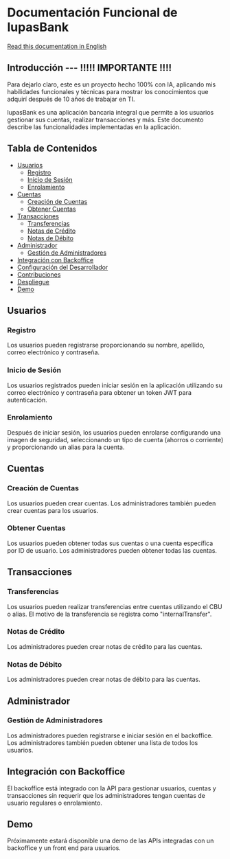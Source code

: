 # Documentación Funcional de lupasBank

[Read this documentation in English](README.md)

## Introducción --- !!!!! IMPORTANTE !!!!
Para dejarlo claro, este es un proyecto hecho 100% con IA, aplicando mis habilidades funcionales y técnicas para mostrar los conocimientos que adquirí después de 10 años de trabajar en TI.

lupasBank es una aplicación bancaria integral que permite a los usuarios gestionar sus cuentas, realizar transacciones y más. Este documento describe las funcionalidades implementadas en la aplicación.

## Tabla de Contenidos
- [Usuarios](#usuarios)
  - [Registro](#registro)
  - [Inicio de Sesión](#inicio-de-sesion)
  - [Enrolamiento](#enrolamiento)
- [Cuentas](#cuentas)
  - [Creación de Cuentas](#creacion-de-cuentas)
  - [Obtener Cuentas](#obtener-cuentas)
- [Transacciones](#transacciones)
  - [Transferencias](#transferencias)
  - [Notas de Crédito](#notas-de-credito)
  - [Notas de Débito](#notas-de-debito)
- [Administrador](#administrador)
  - [Gestión de Administradores](#gestion-de-administradores)
- [Integración con Backoffice](#integracion-con-backoffice)
- [Configuración del Desarrollador](#configuracion-del-desarrollador)
- [Contribuciones](#contribuciones)
- [Despliegue](#despliegue)
- [Demo](#demo)

## Usuarios

### Registro
Los usuarios pueden registrarse proporcionando su nombre, apellido, correo electrónico y contraseña.

### Inicio de Sesión
Los usuarios registrados pueden iniciar sesión en la aplicación utilizando su correo electrónico y contraseña para obtener un token JWT para autenticación.

### Enrolamiento
Después de iniciar sesión, los usuarios pueden enrolarse configurando una imagen de seguridad, seleccionando un tipo de cuenta (ahorros o corriente) y proporcionando un alias para la cuenta.

## Cuentas

### Creación de Cuentas
Los usuarios pueden crear cuentas. Los administradores también pueden crear cuentas para los usuarios.

### Obtener Cuentas
Los usuarios pueden obtener todas sus cuentas o una cuenta específica por ID de usuario. Los administradores pueden obtener todas las cuentas.

## Transacciones

### Transferencias
Los usuarios pueden realizar transferencias entre cuentas utilizando el CBU o alias. El motivo de la transferencia se registra como "internalTransfer".

### Notas de Crédito
Los administradores pueden crear notas de crédito para las cuentas.

### Notas de Débito
Los administradores pueden crear notas de débito para las cuentas.

## Administrador

### Gestión de Administradores
Los administradores pueden registrarse e iniciar sesión en el backoffice. Los administradores también pueden obtener una lista de todos los usuarios.

## Integración con Backoffice
El backoffice está integrado con la API para gestionar usuarios, cuentas y transacciones sin requerir que los administradores tengan cuentas de usuario regulares o enrolamiento.

## Demo
Próximamente estará disponible una demo de las APIs integradas con un backoffice y un front end para usuarios.
